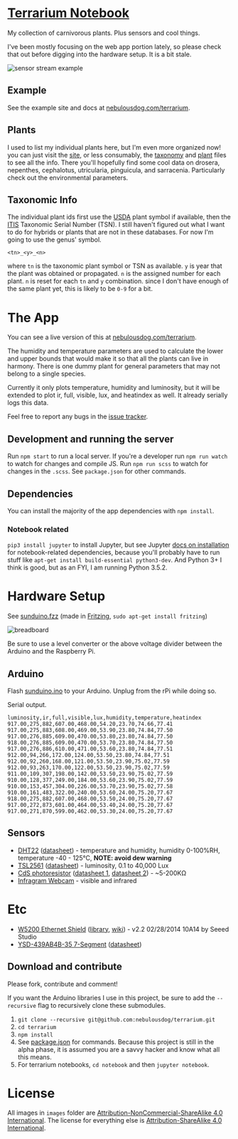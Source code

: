 # [Terrarium Notebook](https://github.com/nebulousdog/terrarium)
My collection of carnivorous plants. Plus sensors and cool things.

I've been mostly focusing on the web app portion lately, so please check that out before digging into the hardware setup. It is a bit stale.

![sensor stream example](https://i.imgur.com/g2Lftvs.png)

## Example

See the example site and docs at [nebulousdog.com/terrarium](https://nebulousdog.com/terrarium).

## Plants

I used to list my individual plants here, but I'm even more organized now! you can just visit the [site](https://nebulousdog.com/terrarium), or less consumably, the [taxonomy](https://github.com/nebulousdog/terrarium/blob/master/javascripts/taxonomy.js) and [plant](https://github.com/nebulousdog/terrarium/blob/master/javascripts/plants.json) files to see all the info. There you'll hopefully find some cool data on drosera, nepenthes, cephalotus, utricularia, pinguicula, and sarracenia. Particularly check out the environmental parameters.

## Taxonomic Info
The individual plant ids first use the [USDA](http://plants.usda.gov/adv_search.html) plant symbol if available, then the [ITIS](http://www.itis.gov/advanced_search.html) Taxonomic Serial Number (TSN). I still haven't figured out what I want to do for hybrids or plants that are not in these databases. For now I'm going to use the genus' symbol.

```
<tn>_<y>_<n>
```

where `tn` is the taxonomic plant symbol or TSN as available. `y` is year that the plant was obtained or propagated. `n` is the assigned number for each plant. `n` is reset for each `tn` and `y` combination. since I don't have enough of the same plant yet, this is likely to be `0-9` for a bit.

# The App
You can see a live version of this at [nebulousdog.com/terrarium](https://nebulousdog.com/terrarium).

The humidity and temperature parameters are used to calculate the lower and upper bounds that would make it so that all the plants can live in harmony. There is one dummy plant for general parameters that may not belong to a single species.

Currently it only plots temperature, humidity and luminosity, but it will be extended to plot ir, full, visible, lux, and heatindex as well. It already serially logs this data.

Feel free to report any bugs in the [issue tracker](https://github.com/nebulousdog/terrarium/issues).

## Development and running the server
Run `npm start` to run a local server. If you're a developer run `npm run watch` to watch for changes and compile JS. Run `npm run scss` to watch for changes in the `.scss`. See `package.json` for other commands.

## Dependencies
You can install the majority of the app dependencies with `npm install`.

### Notebook related
`pip3 install jupyter` to install Jupyter, but see Jupyter [docs on installation](https://jupyter.readthedocs.org/en/latest/install.html) for notebook-related dependencies, because you'll probably have to run stuff like `apt-get install build-essential python3-dev`. And Python 3+ I think is good, but as an FYI, I am running Python 3.5.2.

# Hardware Setup
See [sunduino.fzz](https://github.com/nebulousdog/terrarium/blob/master/sunduino.fzz) (made in [Fritzing](http://fritzing.org), `sudo apt-get install fritzing`)

![breadboard](https://github.com/nebulousdog/terrarium/blob/master/images/sunduino_breadboard.png "Sunduino connections")

Be sure to use a level converter or the above voltage divider between the Arduino and the Raspberry Pi.

## Arduino
Flash [sunduino.ino](https://github.com/nebulousdog/terrarium/blob/master/sunduino/sunduino.ino) to your Arduino. Unplug from the rPi while doing so.

Serial output.

```
luminosity,ir,full,visible,lux,humidity,temperature,heatindex
917.00,275,882,607.00,468.00,54.20,23.70,74.66,77.41
917.00,275,883,608.00,469.00,53.90,23.80,74.84,77.50
917.00,276,885,609.00,470.00,53.80,23.80,74.84,77.50
918.00,276,885,609.00,470.00,53.70,23.80,74.84,77.50
917.00,276,886,610.00,471.00,53.60,23.80,74.84,77.51
912.00,94,266,172.00,124.00,53.50,23.80,74.84,77.51
912.00,92,260,168.00,121.00,53.50,23.90,75.02,77.59
912.00,93,263,170.00,122.00,53.50,23.90,75.02,77.59
911.00,109,307,198.00,142.00,53.50,23.90,75.02,77.59
910.00,128,377,249.00,184.00,53.60,23.90,75.02,77.59
910.00,153,457,304.00,226.00,53.70,23.90,75.02,77.58
910.00,161,483,322.00,240.00,53.60,24.00,75.20,77.67
918.00,275,882,607.00,468.00,53.50,24.00,75.20,77.67
917.00,272,873,601.00,464.00,53.40,24.00,75.20,77.67
917.00,271,870,599.00,462.00,53.30,24.00,75.20,77.67
```

## Sensors
* [DHT22](http://www.adafruit.com/products/385) ([datasheet](https://www.adafruit.com/datasheets/DHT22.pdf)) - temperature and humidity, humidity 0-100%RH, temperature -40 - 125°C, **NOTE: avoid dew warning**
* [TSL2561](https://www.adafruit.com/products/439) ([datasheet](https://www.adafruit.com/datasheets/TSL256x.pdf)) - luminosity, 0.1 to 40,000 Lux
* [CdS photoresistor](https://www.adafruit.com/products/161) ([datasheet 1](https://learn.adafruit.com/system/assets/assets/000/010/127/original/PDV-P8001.pdf), [datasheet 2](https://learn.adafruit.com/system/assets/assets/000/010/128/original/DTS_A9950_A7060_B9060.pdf)) - ~5-200KΩ
* [Infragram Webcam](https://www.adafruit.com/products/1722) - visible and infrared

# Etc
* [W5200 Ethernet Shield](http://www.seeedstudio.com/depot/W5200-Ethernet-Shield-p-1577.html) ([library](https://github.com/Seeed-Studio/Ethernet_Shield_W5200), [wiki](http://www.seeedstudio.com/wiki/Ethernet_Shield_V2.4)) - v2.2 02/28/2014 10A14 by Seeed Studio
* [YSD-439AB4B-35 7-Segment](https://www.sparkfun.com/products/9481) ([datasheet](http://www.sparkfun.com/datasheets/Components/LED/7-Segment/YSD-439AB4B-35.pdf))

## Download and contribute
Please fork, contribute and comment!

If you want the Arduino libraries I use in this project, be sure to add the `--recursive` flag to recursively clone these submodules.

1. `git clone --recursive git@github.com:nebulousdog/terrarium.git`
2. `cd terrarium`
3. `npm install`
4. See [package.json](https://github.com/nebulousdog/terrarium/blob/master/package.json#L16-L24) for commands. Because this project is still in the alpha phase, it is assumed you are a savvy hacker and know what all this means.
5. For terrarium notebooks, `cd notebook` and then `jupyter notebook`.

# License
All images in `images` folder are [Attribution-NonCommercial-ShareAlike 4.0 International](https://creativecommons.org/licenses/by-nc-sa/4.0/). The license for everything else is [Attribution-ShareAlike 4.0 International](https://creativecommons.org/licenses/by-sa/4.0/).
